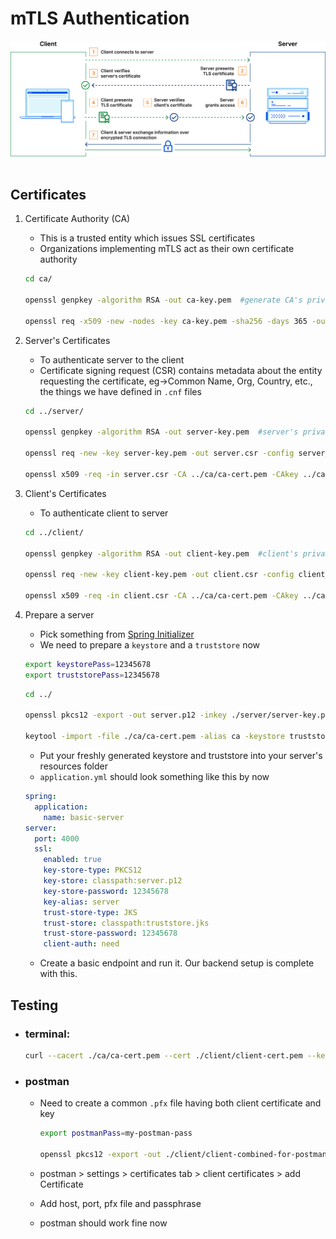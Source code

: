 # mTLS Authentication

[<img src="./illustration.png" alt="mTLS flow"/>](https://www.cloudflare.com/resources/images/slt3lc6tev37/5SjaQfZzDLEGqyzFkA0AA4/d227a26bbd7bc6d24363e9b9aaabef55/how_mtls_works-what_is_mutual_tls.png)<br/><br/>

## Certificates

1.  Certificate Authority (CA)

    - This is a trusted entity which issues SSL certificates
    - Organizations implementing mTLS act as their own certificate authority

    ```sh
    cd ca/

    openssl genpkey -algorithm RSA -out ca-key.pem  #generate CA's private key

    openssl req -x509 -new -nodes -key ca-key.pem -sha256 -days 365 -out ca-cert.pem -config openssl.cnf  #generate CA's certificate
    ```

2.  Server's Certificates

    - To authenticate server to the client
    - Certificate signing request (CSR) contains metadata about the entity requesting the certificate, eg->Common Name, Org, Country, etc., the things we have defined in `.cnf` files

    ```sh
    cd ../server/

    openssl genpkey -algorithm RSA -out server-key.pem  #server's private key

    openssl req -new -key server-key.pem -out server.csr -config server_openssl.cnf #csr

    openssl x509 -req -in server.csr -CA ../ca/ca-cert.pem -CAkey ../ca/ca-key.pem -CAcreateserial -out server-cert.pem -days 365 -sha256 #certificate signed by the CA

    ```

3.  Client's Certificates

    - To authenticate client to server

    ```sh
    cd ../client/

    openssl genpkey -algorithm RSA -out client-key.pem  #client's private key

    openssl req -new -key client-key.pem -out client.csr -config client_openssl.cnf #csr

    openssl x509 -req -in client.csr -CA ../ca/ca-cert.pem -CAkey ../ca/ca-key.pem -CAcreateserial -out client-cert.pem -days 365 -sha256 #certificate signed by the CA
    ```

4.  Prepare a server

    - Pick something from [Spring Initializer](https://start.spring.io/)
    - We need to prepare a `keystore` and a `truststore` now

    ```sh
    export keystorePass=12345678
    export truststorePass=12345678
    ```

    ```sh
    cd ../

    openssl pkcs12 -export -out server.p12 -inkey ./server/server-key.pem -in ./server/server-cert.pem -name server -passout pass:$keystorePass #keystore

    keytool -import -file ./ca/ca-cert.pem -alias ca -keystore truststore.jks -storepass $truststorePass -noprompt  #truststore
    ```

    - Put your freshly generated keystore and truststore into your server's resources folder
    - `application.yml` should look something like this by now

    ```yml
    spring:
      application:
        name: basic-server
    server:
      port: 4000
      ssl:
        enabled: true
        key-store-type: PKCS12
        key-store: classpath:server.p12
        key-store-password: 12345678
        key-alias: server
        trust-store-type: JKS
        trust-store: classpath:truststore.jks
        trust-store-password: 12345678
        client-auth: need
    ```

    - Create a basic endpoint and run it. Our backend setup is complete with this.

## Testing

- ### terminal:

  ```sh
  curl --cacert ./ca/ca-cert.pem --cert ./client/client-cert.pem --key ./client/client-key.pem https://localhost:4000/base-api
  ```

- ### postman

  - Need to create a common `.pfx` file having both client certificate and key

    ```sh
    export postmanPass=my-postman-pass

    openssl pkcs12 -export -out ./client/client-combined-for-postman.pfx -inkey ./client/client-key.pem -in ./client/client-cert.pem -certfile ./ca/ca-cert.pem -passout pass:$postmanPass
    ```

  - postman > settings > certificates tab > client certificates > add Certificate
  - Add host, port, pfx file and passphrase
  - postman should work fine now
